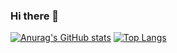 ### Hi there 👋

[![Anurag's GitHub stats](https://github-readme-stats.vercel.app/api?username=stomy13&theme=dark)](https://github.com/anuraghazra/github-readme-stats)
[![Top Langs](https://github-readme-stats.vercel.app/api/top-langs/?username=stomy13&layout=compact&theme=dark
)](https://github.com/anuraghazra/github-readme-stats)
